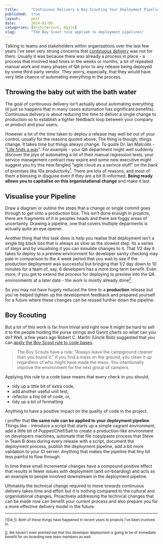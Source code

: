 ```yaml
---
title:      "Continuous Delivery & Boy Scouting Your Deployment Pipeline"
published:  true
layout:     post
date:       2014-01-05
categories: [Architecture, Agile]
slug:       "The Boy Scout rule applied to deployment pipelines"
---
```



Talking to teams and stakeholders within organisations over the last few years I’ve seen very strong concerns that [continuous delivery](http://en.wikipedia.org/wiki/Continuous_delivery) was not for them.  Usually it was because there was already a process in place - a process that involved lead times in the weeks or months, a lot of repeated manual work and many phases of QA prior to any release being deployed by some third party vendor.  They worry, especially, that they would have very little chance of automating everything in the process.

## Throwing the baby out with the bath water

The goal of continuous delivery isn’t actually about automating everything (it just so happens that in many cases automation has significant benefits).  Continuous delivery is about reducing the time to deliver a single change to production so to establish a tighter feedback loop between your company or product and your users.  

However a lot of the time taken to deploy a release may well be out of your control, usually for the reasons quoted above.  The thing is though, things change.  It takes time but things always change.  To quote Dr. Ian Malcolm - "[Life finds a way](http://www.youtube.com/watch?v=SkWeMvrNiOM)".  For example - your QA department might well suddenly discover the joys of automating a lot of their manual regression tests, your service management contract may expire and some new executive might suggest you try this new fangled "agile cloud as a serivce stuff" on the back of promises like 10x productivity<a name="_1"></a>[<sup>1</sup>](#1).  There are lots of reasons, and most of them a blessing in disguise even if they are a bit ill-informed.  __Being ready allows you to capitalise on this organistational change__ and make it last.

## Visualise your Pipeline

Draw a diagram or outline the steps that a change or single commit goes through to get onto a production box.  This isn't done enough in projects, there are fragments of it in peoples heads and there are foggy areas of uncertainty.  Drawing a pipeline, one that covers multiple deparments is actually quite an eye opener.  

Another thing that this task does is help you realise that deployment isn't a single big black box that is always as slow as the slowest step.  Its a series of steps and by visualising it you can simulate changes to it.  That  1/2 day it takes to deploy to a preview environment for developer sanity checking may pale in comparison to the 4 week period that you wait to see if the production deployment was successful but bringing that 1/2 day down to 10 minutes for a team of, say, 6 developers has a more long term benefit.  Even more, if you get to extend the process for deploying to preview into the QA environments at a later date - the work is mostly already done<a name="_2"></a>[<sup>2</sup>](#2).

So you may not have hugely reduced the time to a __production__ release but you've helped tighten up the development feedback and prepared yourself for a future where these changes can be reused further down the pipeline.

## Boy Scouting

But a lot of this work is far from trivial and right now it might be hard to sell it to the people holding the purse strings and Gannt charts so what can you do?  Well, a few years ago Robert C. Martin (Uncle Bob) suggested that you can [apply the Boy Scout rule to code bases](http://programmer.97things.oreilly.com/wiki/index.php/The_Boy_Scout_Rule).

> The Boy Scouts have a rule: "Always leave the campground cleaner than you found it." If you find a mess on the ground, you clean it up regardless of who might have made the mess. You intentionally improve the environment for the next group of campers.

Applying this rule to a code base means that every check in you should, 

- tidy up a little bit of extra code,
- add another useful unit test, 
- refactor a tiny bit of code, or,
- tidy up a bit of formatting

Anything to have a positive impact on the quality of code in the project. 

I proffer that __the same rule can be applied to your deployment pipeline__.  Things like - introduce a script that starts up a simple vagrant environment, add a little bit of Puppet/Chef/Salt to create a production-like environment on developers machines, automate that file copy/paste process that Steve in Team B does during every release with a script, document the deployment process, publish the deployment pipeline, add a bit more validation to your CI server.  Anything that makes the pipeline that tiny bit less painful to flow through.

In time these small incremental changes have a compound positive effect that results in fewer issues with deployment (and on-boarding) and acts as an example to people involved downstream in the deployment pipeline.  

Ultimately the technical change required to move towards continuous delivery takes time and effort but it is nothing compared to the cultural and organisational changes.  Proactively addressing the technical changes that can be made now can benefit your current process and also prepare you for a more effective delivery model in the future.

<hr/>
<sup><a name="1"></a>[1](#_1): Both of these things have happened in recent years to projects I've been involved in.</sup>

<sup><a name="2"></a>[2](#_2): We haven't even pointed out that this developer deployment is going to be of immediate benefit for on-boarding new team members as well.</sup>
